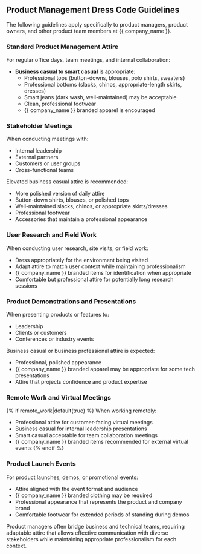 ## Product Management Dress Code Guidelines

The following guidelines apply specifically to product managers, product owners, and other product team members at {{ company_name }}.

### Standard Product Management Attire

For regular office days, team meetings, and internal collaboration:

* **Business casual to smart casual** is appropriate:
  * Professional tops (button-downs, blouses, polo shirts, sweaters)
  * Professional bottoms (slacks, chinos, appropriate-length skirts, dresses)
  * Smart jeans (dark wash, well-maintained) may be acceptable
  * Clean, professional footwear
  * {{ company_name }} branded apparel is encouraged

### Stakeholder Meetings

When conducting meetings with:
* Internal leadership
* External partners
* Customers or user groups
* Cross-functional teams

Elevated business casual attire is recommended:
* More polished version of daily attire
* Button-down shirts, blouses, or polished tops
* Well-maintained slacks, chinos, or appropriate skirts/dresses
* Professional footwear
* Accessories that maintain a professional appearance

### User Research and Field Work

When conducting user research, site visits, or field work:

* Dress appropriately for the environment being visited
* Adapt attire to match user context while maintaining professionalism
* {{ company_name }} branded items for identification when appropriate
* Comfortable but professional attire for potentially long research sessions

### Product Demonstrations and Presentations

When presenting products or features to:
* Leadership
* Clients or customers
* Conferences or industry events

Business casual or business professional attire is expected:
* Professional, polished appearance
* {{ company_name }} branded apparel may be appropriate for some tech presentations
* Attire that projects confidence and product expertise

### Remote Work and Virtual Meetings

{% if remote_work|default(true) %}
When working remotely:
* Professional attire for customer-facing virtual meetings
* Business casual for internal leadership presentations
* Smart casual acceptable for team collaboration meetings
* {{ company_name }} branded items recommended for external virtual events
{% endif %}

### Product Launch Events

For product launches, demos, or promotional events:

* Attire aligned with the event format and audience
* {{ company_name }} branded clothing may be required
* Professional appearance that represents the product and company brand
* Comfortable footwear for extended periods of standing during demos

Product managers often bridge business and technical teams, requiring adaptable attire that allows effective communication with diverse stakeholders while maintaining appropriate professionalism for each context.
